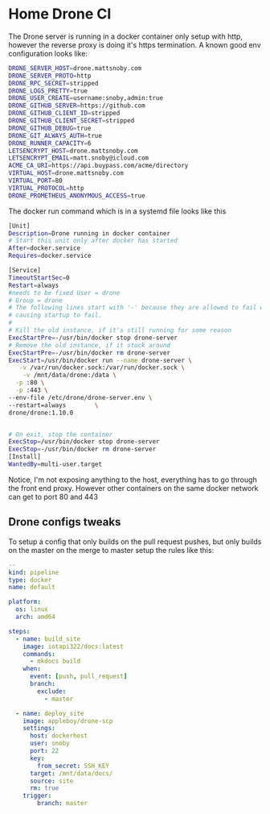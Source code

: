 # Home Drone CI 
The Drone server  is running in a docker container only setup with http, however the reverse proxy is doing it's https termination.  A known good env configuration looks like:

```bash
DRONE_SERVER_HOST=drone.mattsnoby.com
DRONE_SERVER_PROTO=http
DRONE_RPC_SECRET=stripped
DRONE_LOGS_PRETTY=true
DRONE_USER_CREATE=username:snoby,admin:true
DRONE_GITHUB_SERVER=https://github.com
DRONE_GITHUB_CLIENT_ID=stripped
DRONE_GITHUB_CLIENT_SECRET=stripped
DRONE_GITHUB_DEBUG=true
DRONE_GIT_ALWAYS_AUTH=true
DRONE_RUNNER_CAPACITY=6
LETSENCRYPT_HOST=drone.mattsnoby.com
LETSENCRYPT_EMAIL=matt.snoby@icloud.com
ACME_CA_URI=https://api.buypass.com/acme/directory
VIRTUAL_HOST=drone.mattsnoby.com
VIRTUAL_PORT=80
VIRTUAL_PROTOCOL=http
DRONE_PROMETHEUS_ANONYMOUS_ACCESS=true
```

The docker run command which is in a systemd file looks like this
```bash
[Unit]
Description=Drone running in docker container
# Start this unit only after docker has started
After=docker.service
Requires=docker.service

[Service]
TimeoutStartSec=0
Restart=always
#needs to be fixed User = drone
# Group = drone
# The following lines start with '-' because they are allowed to fail without
# causing startup to fail.
#
# Kill the old instance, if it's still running for some reason
ExecStartPre=-/usr/bin/docker stop drone-server
# Remove the old instance, if it stuck around
ExecStartPre=-/usr/bin/docker rm drone-server
ExecStart=/usr/bin/docker run --name drone-server \
   -v /var/run/docker.sock:/var/run/docker.sock \
    -v /mnt/data/drone:/data \
  -p :80 \
  -p :443 \
--env-file /etc/drone/drone-server.env \
--restart=always        \
drone/drone:1.10.0


# On exit, stop the container
ExecStop=/usr/bin/docker stop drone-server
ExecStop=-/usr/bin/docker rm drone-server
[Install]
WantedBy=multi-user.target
```

Notice, I'm not exposing anything to the host, everything has to go through the front end proxy.  However other containers on the same docker network can get to port 80 and 443

## Drone configs tweaks
To setup a config that only builds on the pull request pushes, but only builds on the master on the merge to master setup the rules like this:


```yaml
--
kind: pipeline
type: docker
name: default

platform:
  os: linux
  arch: amd64

steps:
  - name: build_site
    image: iotapi322/docs:latest
    commands:
      - mkdocs build
    when:
      event: [push, pull_request]
      branch:
        exclude:
          - master

  - name: deploy_site
    image: appleboy/drone-scp
    settings:
      host: dockerhost
      user: snoby
      port: 22
      key:
        from_secret: SSH_KEY
      target: /mnt/data/docs/
      source: site
      rm: true
    trigger:
        branch: master
```
